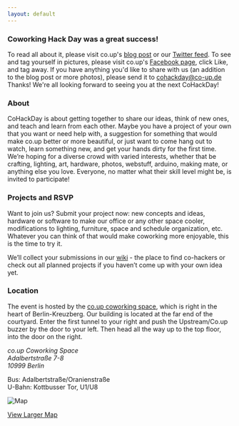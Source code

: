 ```yaml
---
layout: default
---
```


### Coworking Hack Day was a great success!

To read all about it, please visit co.up's [blog post](http://co-up.de/2011/08/30/cohackday-writeup.html) or our [Twitter feed](http://www.twitter.com/cohackday). To see and tag yourself in pictures, please visit co.up's [Facebook page](http://www.facebook.com/co.up.cowoking), click Like, and tag away. If you have anything you'd like to share with us (an addition to the blog post or more photos), please send it to cohackday@co-up.de Thanks!
We're all looking forward to seeing you at the next CoHackDay!

### About

CoHackDay is about getting together to share our ideas, think of new ones, and teach and learn from each other. Maybe you have a project of your own that you want or need help with, a suggestion for something that would make co.up better or more beautiful, or just want to come hang out to watch, learn something new, and get your hands dirty for the first time. We’re hoping for a diverse crowd with varied interests, whether that be crafting, lighting, art, hardware, photos, webstuff, arduino, making mate, or anything else you love. Everyone, no matter what their skill level might be, is invited to participate!

### Projects and RSVP

Want to join us? Submit your project now: new concepts and ideas, hardware or software to make our office or any other space cooler, modifications to lighting, furniture, space and schedule organization, etc. Whatever you can think of that would make coworking more enjoyable, this is the time to try it.

We’ll collect your submissions in our <a href="http://coworkinghackday.wikispaces.com/">wiki</a> - the place to find co-hackers or check out all planned projects if you haven’t come up with your own idea yet.

### Location

<p>The event is hosted by the <a href="http://co-up.de/" title="co.up coworking space">co.up coworking space</a>, which is right in the heart of Berlin-Kreuzberg. Our building is located at the far end of the courtyard. Enter the first tunnel to your right and push the Upstream/Co.up buzzer by the door to your left. Then head all the way up to the top floor, into the door on the right.</p>

<address>
  <p>
    co.up Coworking Space<br />
    Adalbertstraße 7-8<br />
    10999 Berlin
  </p>
</address>

<p>
  Bus: Adalbertstraße/Oranienstraße<br />
  U-Bahn: Kottbusser Tor, U1/U8
</p>

<p>
  <img alt="Map" src="http://maps.google.com/maps/api/staticmap?center=52.500506,13.418744&amp;zoom=16&amp;markers=52.500506,13.418744&amp;size=360x300&amp;sensor=true&amp;key=ABQIAAAAbs4qD32K84SgIB5dec75sBTzTsHHdqOtRvUzkbUtDLLb_O27dBT8DyDzl30mBd6ZUlnl9-nzDbCMaA">
</p>

<p>
  <a href="http://maps.google.com/maps?f=q&amp;source=embed&amp;hl=en&amp;geocode=&amp;q=Adalbertstra%C3%9Fe+8,+10999+Berlin,+Germany&amp;sll=52.523405,13.4114&amp;sspn=0.91245,1.853943&amp;ie=UTF8&amp;hq=&amp;hnear=Adalbertstra%C3%9Fe+8,+Kreuzberg+10999+Berlin,+Germany&amp;ll=52.500797,13.419929&amp;spn=0.004572,0.010836&amp;z=16&amp;iwloc=A">View Larger Map</a>
</p>
